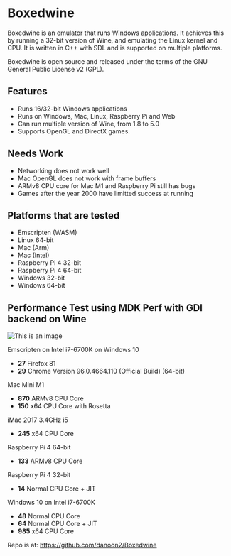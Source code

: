# Boxedwine
Boxedwine is an emulator that runs Windows applications.  It achieves this by running a 32-bit version of Wine, and emulating the Linux kernel and CPU.  It is written in C++ with SDL and is supported on multiple platforms.

Boxedwine is open source and released under the terms of the GNU General Public License v2 (GPL).

## Features

- Runs 16/32-bit Windows applications
- Runs on Windows, Mac, Linux, Raspberry Pi and Web
- Can run multiple version of Wine, from 1.8 to 5.0
- Supports OpenGL and DirectX games.


## Needs Work

- Networking does not work well
- Mac OpenGL does not work with frame buffers
- ARMv8 CPU core for Mac M1 and Raspberry Pi still has bugs
- Games after the year 2000 have limitted success at running


## Platforms that are tested

- Emscripten (WASM)
- Linux 64-bit
- Mac (Arm)
- Mac (Intel)
- Raspberry Pi 4 32-bit
- Raspberry Pi 4 64-bit
- Windows 32-bit
- Windows 64-bit


## Performance Test using MDK Perf with GDI backend on Wine

![This is an image](http://boxedwine.org/mdk.jpg)

Emscripten on Intel i7-6700K on Windows 10
- **27** Firefox 81
- **29** Chrome Version 96.0.4664.110 (Official Build) (64-bit)


Mac Mini M1
- **870** ARMv8 CPU Core
- **150** x64 CPU Core with Rosetta


iMac 2017 3.4GHz i5
- **245** x64 CPU Core


Raspberry Pi 4 64-bit
- **133** ARMv8 CPU Core


Raspberry Pi 4 32-bit
- **14** Normal CPU Core + JIT


Windows 10 on Intel i7-6700K
- **48** Normal CPU Core
- **64** Normal CPU Core + JIT
- **985** x64 CPU Core


Repo is at: https://github.com/danoon2/Boxedwine

